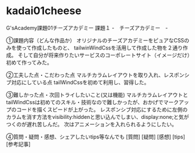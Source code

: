 # kadai01cheese
G'sAcademy課題01チーズアカデミー
課題１ -　チーズアカデミー　-

①課題内容（どんな作品か）
オリジナルのチーズアカデミーをピュアなCSSのみを使って作成したものと、
tailwinWindCssを活用して作成した物を２通り作成。
そして自分が将来作りたいサービスのコーポレートサイト（イメージだけ）初めて作ってみた。

②工夫した点・こだわった点
マルチカラムレイアウトを取り入れ、レスポンシブ対応にしている点
tailWindCssを初めて利用し、習得した。

③難しかった点・次回トライしたいこと(又は機能)
マルチカラムレイアウトとtailWindCssは初めてのスキル・技術なので難しかったが、おかげでマークアップのコードを描くスピードが上がった。
レスポンシブ対応にするために左側のカラムを消す方法をvisibility:hiddenと思い込んでしまい、display:none;と気がつくのが遅れ苦しんだ。
次はアニメーションを入れられるようにしたい。

④質問・疑問・感想、シェアしたいtips等なんでも
[質問]
[疑問]
[感想]
[tips]
[参考記事]
